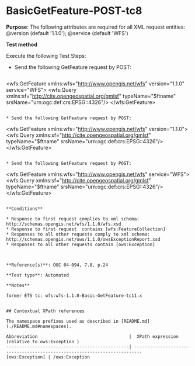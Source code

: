 # BasicGetFeature-POST-tc8

**Purpose**: The following attributes are required for all XML request entities: @version (default '1.1.0'); @service (default 'WFS')

**Test method**

Execute the following Test Steps:

* Send the following GetFeature request by POST:
 
  ```
<?xml version="1.0" encoding="UTF-8"?>
<wfs:GetFeature xmlns:wfs="http://www.opengis.net/wfs" version="1.1.0" service="WFS">
<wfs:Query xmlns:sf="http://cite.opengeospatial.org/gmlsf" typeName="$ftname" srsName="urn:ogc:def:crs:EPSG::4326"/>
</wfs:GetFeature>
  ```

* Send the following GetFeature request by POST:

  ```
<?xml version="1.0" encoding="UTF-8"?>
<wfs:GetFeature xmlns:wfs="http://www.opengis.net/wfs" version="1.1.0">
<wfs:Query xmlns:sf="http://cite.opengeospatial.org/gmlsf" typeName="$ftname" srsName="urn:ogc:def:crs:EPSG::4326"/>
</wfs:GetFeature>
  ```

* Send the following GetFeature request by POST:

  ```
<?xml version="1.0" encoding="UTF-8"?>
<wfs:GetFeature xmlns:wfs="http://www.opengis.net/wfs" service="WFS">
<wfs:Query xmlns:sf="http://cite.opengeospatial.org/gmlsf" typeName="$ftname" srsName="urn:ogc:def:crs:EPSG::4326"/>
</wfs:GetFeature>
  ```

**Conditions**

* Response to first request complies to xml schema: http://schemas.opengis.net/wfs/1.1.0/wfs.xsd
* Response to first request  contains [wfs:FeatureCollection]
* Responses to all other requests comply to xml schema: http://schemas.opengis.net/ows/1.1.0/owsExceptionReport.xsd
* Responses to all other requests contain [ows:Exception]



**Reference(s)**: OGC 04-094, 7.8, p.24 

**Test type**: Automated

**Notes**

former ETS tc: wfs:wfs-1.1.0-Basic-GetFeature-tc11.x


## Contextual XPath references

The namespace prefixes used as described in [README.md](./README.md#namespaces).

Abbreviation                                   |  XPath expression (relative to ows:Exception )
-----------------------------------------------| -------------------------------------------------------------------------
 [ows:Exception] | /ows:Exception

